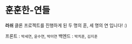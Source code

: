 # 훈훈한-연들

**러쉬** 클론 프로젝트를 진행하게 된 두 명의 훈, 세 명의 연 입니다! :)

프론트 : `박세연`, `윤수연`, `박미연`
백엔드 : `박치훈`, `김지훈`